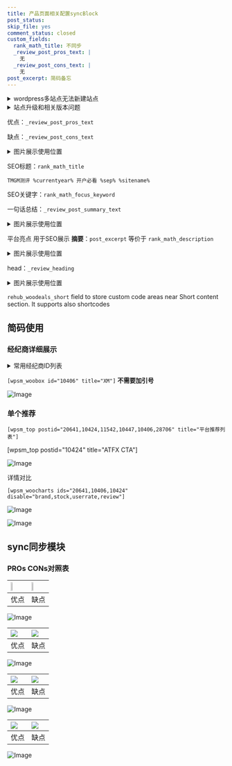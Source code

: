 ```yaml
---
title: 产品页面相关配置syncBlock
post_status: 
skip_file: yes
comment_status: closed
custom_fields:
  rank_math_title: 不同步
  _review_post_pros_text: |
    无
  _review_post_cons_text: |
    无
post_excerpt: 简码备忘
---
```

<details><summary>wordpress多站点无法新建站点</summary>

<li>和报错需要清理cookies一样的原因</li>
<li>wp-config.php里面<code>define( 'SUBDOMAIN_INSTALL', false );//子域名安装</code></li>
<li>新建子站点是用<code>define( 'SUBDOMAIN_INSTALL', true);//子域名安装</code> 完成以后，改成<code>false</code></li>
</details>

<details><summary>站点升级和相关版本问题</summary>

<p>wordpress：5.9.9
woocommerce：7.5.1
出现问题的地方：主题选项里面>><strong>Product layout >>compact style</strong></p>
<p>如何出现没有用过的字段 导致无法保存。先导出配置 然后进行修改，后面再次恢复即可。</p>
<p>出现部分字段无法显示时，需要返回默认布局后，对产品进行保存就好了。</p>
<p></p>
</details>

优点：`_review_post_pros_text`

缺点：`_review_post_cons_text`

<details><summary>图片展示使用位置</summary>

<img src="https://prod-files-secure.s3.us-west-2.amazonaws.com/39ed1227-6d7d-4570-be36-9ccd4a2c4241/f51d3d83-55d4-4bdf-9604-f37ec77ab556/Untitled.png?X-Amz-Algorithm=AWS4-HMAC-SHA256&X-Amz-Content-Sha256=UNSIGNED-PAYLOAD&X-Amz-Credential=ASIAZI2LB466U6P3AFF5%2F20250422%2Fus-west-2%2Fs3%2Faws4_request&X-Amz-Date=20250422T045516Z&X-Amz-Expires=3600&X-Amz-Security-Token=IQoJb3JpZ2luX2VjEEUaCXVzLXdlc3QtMiJGMEQCIGbo6X87om1y35En6%2BAKLnEol1Yq2qww6WQcF6zwLD3aAiA%2FJs6bGdCfJQFN0kM6xBPZm%2FqHcvNyrhPpKCdrQsm%2BPiqIBAjO%2F%2F%2F%2F%2F%2F%2F%2F%2F%2F8BEAAaDDYzNzQyMzE4MzgwNSIMGWbkStFIL77d%2Bur4KtwDJwN8NQ6raGo9xOLeLVyS0MY6SnGwzNvfSrsxQYBXppNjNzZWjbBt88iJzZlH59yWwLUCnD%2FKjrvrWsJQ6wjkQsW6mBuGNZ8PRWvuXyhrNiqgR3bcnPx04rXq4IO5BwLyayKWJtmHAUIaKAuYgbMCWHShmQxg5hfdZRHzTP3KIOuwUSN4Mm8Eb28d6VdGucXeOIMnXtdmcjxufaIMEACXBCi%2FJeG3crESZRrVZjbZj0SzazogN%2FGzCqNr%2FVsDwQwosW5tMmUsT2g%2B%2BjoXWm%2Fe5jBM59AxABB05g0QLRpm5d4ZM%2FM8QedUNxGtTGYM2kjqGu%2BoGXpEhkC53MFlONxnVJJKaMbp%2F7h2n4wAg%2Fk4plI699HQO1wFmvcurh%2Fl5NY9CnhHkAmebjYNWjhf4T3oCMrPmFzJURxjRUwigCaoY8iGmTik7FDPQkYwZBes9HklWGoRN7NwGfVkpDICcFYB9zvC89c8f5cWC2hgnB%2BdLEKXjfZ3NIFDRXNPFhDd%2B6dhNYG54qfHW6tTgypvCh5DdnlYop5%2BVwsy%2BMjRiLj%2BXeG3TF1cw1EF%2BN6ijzRoFcqN7qquq%2Be6UaQx1YdWzcwqj7MKAkWRa3Rx4uPzz%2BVL1W4BcBx5WPwcRjakXSAwjLqcwAY6pgF%2BTL%2F%2FdutJZbke06av0fVo1HoTLfEC8D15G2SMObHJp6sWVzeyCuLC3PfmG%2BOlShgc%2FNf09AZw3ceC1oUnGZCXdrXK3xZmR3Mz%2B1sOUBxO8oJUVSztyg4CarbrpOivdaoqwCw9YPAZsZDlpwIG1hb%2BbteBGhTDi8dOuXCJd4GGgdsZGRxBt42pqz2slyelaBbm6z3MBDDLx7qRexXw%2F1e68jdcU3ZO&X-Amz-Signature=451e4c831f58bb6ecb91a7358b26990b141db0b6e142f219a6e50161ff784bc0&X-Amz-SignedHeaders=host&x-id=GetObject" alt="Image">
</details>

SEO标题：`rank_math_title`

`TMGM测评 %currentyear% 开户必看 %sep% %sitename%`

SEO关键字：`rank_math_focus_keyword`

一句话总结：`_review_post_summary_text`

<details><summary>图片展示使用位置</summary>

<img src="https://prod-files-secure.s3.us-west-2.amazonaws.com/39ed1227-6d7d-4570-be36-9ccd4a2c4241/4b96a922-296c-4f4e-8630-d1c870cbce01/Untitled.png?X-Amz-Algorithm=AWS4-HMAC-SHA256&X-Amz-Content-Sha256=UNSIGNED-PAYLOAD&X-Amz-Credential=ASIAZI2LB4666P7RZUGA%2F20250422%2Fus-west-2%2Fs3%2Faws4_request&X-Amz-Date=20250422T045518Z&X-Amz-Expires=3600&X-Amz-Security-Token=IQoJb3JpZ2luX2VjEEUaCXVzLXdlc3QtMiJHMEUCIQDkPtoBPxWAVzcnEuC7IuShgNuXA7oJsjaPV4f7EFEAxQIgFdlQpbs4PYVjdTGwaT%2F3tXYb%2B38cxrl6vHkjQ4%2BASikqiAQIzv%2F%2F%2F%2F%2F%2F%2F%2F%2F%2FARAAGgw2Mzc0MjMxODM4MDUiDFBQj5O9yqxA5M1NWircA2jyv8ZNiXyFpMbjdcXlZapPhC2zdN0iHJL4m2fCBPG6Ng0bkFtaZiv9J8lS91wMDISjHgCytvZiEJkegzOPJSpuuHrNwgIwFRMnJS2OUds0V3EL2h4GgBNnA%2BtIYI5EZ7QXvEZnZ64Dedyaeth53N9C6ekMnXvnMjiZlj04D5BQiO%2B24t5eJWpUgyuGzlnYkwjiZ3Z%2F1%2BE1Z4Mbvm9BN43hBH3Qjn8%2BfHOJBWT0PGVhto8Zv3hLoRmTx%2BPAEFUPfZQuIMwFPqEwEQx2xTLXiEVthiM5sCDtBF6QmODhvQWom%2BEuJa3wBkQUns3zA%2FZgw%2BUSRn6jlqA7o2kw3sxNQPQRT3XaME%2BrRpgEM%2FC6Q9MjLC0Aq7DchaQktDvwVjJBi0CgI%2Brh0hwzErQPqnILT6zxbCMslZItvtt29TJoYEXquNX0TlTvGFbHLqmqqO3mlbH8Nf18gg7xp7lMgKd9idOyudHzOKEl%2FP2BibozqFQRjyazexz8C6OOtKc1D19dIkJ7eWStF9ez9oyzKJEDq12wrlMFupQXd7A0ZB9KQ9tbaRHhyIWSeUSkrTy5SjLpN%2FHgN7cqSk%2BnSMl8D9jr%2BgsHVLAn9ihenYlgV%2FFWKwklB3r%2BC%2BHY5mJ5IuRjMI27nMAGOqUBuS9uRlGzRsiwSzxwmOzvYmjt15STQuKIIrzlQEDCsAuZfzqMMiEo1ccZrUfpun%2FKCJSAgGvzV0zWFCPlk6VMdbdRkmm30oFTFbvNAqz5%2BrKAXzvEvswWq2Nl8qAqHU5KwqeROsI0J0UZKrit6FWOYlGrQyRa1SSJBvkk4FxEfzQk3EFGBEJzQBsGG0hteqOw2apo8PpoaHqYrudfzoC5rS7MnCAU&X-Amz-Signature=7bc10d9c1b38055918505c66ad290bf9073f402e49e80614111dedf86fe3fe0d&X-Amz-SignedHeaders=host&x-id=GetObject" alt="Image">
</details>

平台亮点 用于SEO展示 **摘要**：`post_excerpt`  等价于 `rank_math_description`

<details><summary>图片展示使用位置</summary>

<img src="https://prod-files-secure.s3.us-west-2.amazonaws.com/39ed1227-6d7d-4570-be36-9ccd4a2c4241/1ee11f63-b60a-4dfe-a7a7-d58ff23b5d88/Untitled.png?X-Amz-Algorithm=AWS4-HMAC-SHA256&X-Amz-Content-Sha256=UNSIGNED-PAYLOAD&X-Amz-Credential=ASIAZI2LB466QJO5J5XJ%2F20250422%2Fus-west-2%2Fs3%2Faws4_request&X-Amz-Date=20250422T045518Z&X-Amz-Expires=3600&X-Amz-Security-Token=IQoJb3JpZ2luX2VjEEUaCXVzLXdlc3QtMiJHMEUCIQC2jzOIMZEmIvkUsoskP9V5MVAPTed5eSfv6LM%2FFzqGbQIgDzQOzQALgex9mRHV%2FRHZYT6ixlnXDD67CIpwtsJhMJcqiAQIzv%2F%2F%2F%2F%2F%2F%2F%2F%2F%2FARAAGgw2Mzc0MjMxODM4MDUiDK2bVLVvei9MUu7khCrcA91rGR57ao82rLwEq9Adek8DMS3rwYf2e8f55%2FM1StmrqZjCyHqfvQu175PJXqeSuamrThn7eyFuiLBCx%2BKAybzUvq8KL6gJWqu3NRnv%2F7s4xENOA%2Fcbh0qWJJDS8XpRa5heyXDfXZLXLIPpYf2N64DoHOyqCtsIMHcSqiMJhduA02TwJ36GHEjTpvsFa0DwxaTZfrPSVZsVowwh7kg88vYBt4lmNoR1BRaJn2WpQu4aypfyzUq1SgykND%2BJ1%2B1sQEjAROqH3nE00cEYb6JohdhZ7jPZ8H6nNMENI4DUAuJgpttueBDe6yHXsmWFrO6lYOXwyU9mx4F2BkTgAhf3iRqrSyEoIUHXXMrCF0InqaXQW1Pq9NBfcOWcXdqMbEZBsXmEKhZnRjhIMYfYOcoUx15Hz96xXOaYNaV9X3O4f8IyPJLqHyqX4Vkyk4k8jjXH5TxOR6E3aGqlAykej2ufMDalukHsKJh4933IHR7aa298jbgYk%2FsWfvbhjehl910i3rOSQqSilM4CSaO3zhuBPO1bQx5gjOmaS5fCYK%2F7%2BUEcOUTkIyMpNG16w7Y5aLiq3ZglMdJUmjCukcINqm7IYB%2BtD5kxtqYlcOu5WYNlsv7sVqTh3CE2zoWdRo1fMKG6nMAGOqUB8146c1pcOm0HQYLZx5tSo4%2Frd8%2BjLB%2FbF%2B%2F3U1VmACeTIV%2F1JWKUUQZPYQPufWDqCeKKMt22x8s%2BCdhf6ZB6hmfLffO8yYcGcHHABDXwLCmYl9KF%2FpJ3MLGA0JqypAS%2BYs9JxH5Vp1cAKIUBPxfF674cd1KDoT6PcC2XnhN1BErLixzPucvjb5jkTcdNA22pq5%2FxXvIhaMJ5YWPwgKC1Q9A7VO4u&X-Amz-Signature=cfc80e83f2658580817f268a9eb9fbc496e2d8c28c8ca2d238d1dfece2c9dedf&X-Amz-SignedHeaders=host&x-id=GetObject" alt="Image">
<img src="https://prod-files-secure.s3.us-west-2.amazonaws.com/39ed1227-6d7d-4570-be36-9ccd4a2c4241/ad4118b5-78d8-4fbe-801e-3b29b5d99c01/Untitled.png?X-Amz-Algorithm=AWS4-HMAC-SHA256&X-Amz-Content-Sha256=UNSIGNED-PAYLOAD&X-Amz-Credential=ASIAZI2LB466QJO5J5XJ%2F20250422%2Fus-west-2%2Fs3%2Faws4_request&X-Amz-Date=20250422T045518Z&X-Amz-Expires=3600&X-Amz-Security-Token=IQoJb3JpZ2luX2VjEEUaCXVzLXdlc3QtMiJHMEUCIQC2jzOIMZEmIvkUsoskP9V5MVAPTed5eSfv6LM%2FFzqGbQIgDzQOzQALgex9mRHV%2FRHZYT6ixlnXDD67CIpwtsJhMJcqiAQIzv%2F%2F%2F%2F%2F%2F%2F%2F%2F%2FARAAGgw2Mzc0MjMxODM4MDUiDK2bVLVvei9MUu7khCrcA91rGR57ao82rLwEq9Adek8DMS3rwYf2e8f55%2FM1StmrqZjCyHqfvQu175PJXqeSuamrThn7eyFuiLBCx%2BKAybzUvq8KL6gJWqu3NRnv%2F7s4xENOA%2Fcbh0qWJJDS8XpRa5heyXDfXZLXLIPpYf2N64DoHOyqCtsIMHcSqiMJhduA02TwJ36GHEjTpvsFa0DwxaTZfrPSVZsVowwh7kg88vYBt4lmNoR1BRaJn2WpQu4aypfyzUq1SgykND%2BJ1%2B1sQEjAROqH3nE00cEYb6JohdhZ7jPZ8H6nNMENI4DUAuJgpttueBDe6yHXsmWFrO6lYOXwyU9mx4F2BkTgAhf3iRqrSyEoIUHXXMrCF0InqaXQW1Pq9NBfcOWcXdqMbEZBsXmEKhZnRjhIMYfYOcoUx15Hz96xXOaYNaV9X3O4f8IyPJLqHyqX4Vkyk4k8jjXH5TxOR6E3aGqlAykej2ufMDalukHsKJh4933IHR7aa298jbgYk%2FsWfvbhjehl910i3rOSQqSilM4CSaO3zhuBPO1bQx5gjOmaS5fCYK%2F7%2BUEcOUTkIyMpNG16w7Y5aLiq3ZglMdJUmjCukcINqm7IYB%2BtD5kxtqYlcOu5WYNlsv7sVqTh3CE2zoWdRo1fMKG6nMAGOqUB8146c1pcOm0HQYLZx5tSo4%2Frd8%2BjLB%2FbF%2B%2F3U1VmACeTIV%2F1JWKUUQZPYQPufWDqCeKKMt22x8s%2BCdhf6ZB6hmfLffO8yYcGcHHABDXwLCmYl9KF%2FpJ3MLGA0JqypAS%2BYs9JxH5Vp1cAKIUBPxfF674cd1KDoT6PcC2XnhN1BErLixzPucvjb5jkTcdNA22pq5%2FxXvIhaMJ5YWPwgKC1Q9A7VO4u&X-Amz-Signature=2aacc28fd1804ed3143a08a3e9d6ab4db6082af5f14e9b2d5e313e51f07922f5&X-Amz-SignedHeaders=host&x-id=GetObject" alt="Image">
<img src="https://prod-files-secure.s3.us-west-2.amazonaws.com/39ed1227-6d7d-4570-be36-9ccd4a2c4241/a38cf7c9-a79c-4b64-9e94-13589fe0758b/Untitled.png?X-Amz-Algorithm=AWS4-HMAC-SHA256&X-Amz-Content-Sha256=UNSIGNED-PAYLOAD&X-Amz-Credential=ASIAZI2LB466QJO5J5XJ%2F20250422%2Fus-west-2%2Fs3%2Faws4_request&X-Amz-Date=20250422T045518Z&X-Amz-Expires=3600&X-Amz-Security-Token=IQoJb3JpZ2luX2VjEEUaCXVzLXdlc3QtMiJHMEUCIQC2jzOIMZEmIvkUsoskP9V5MVAPTed5eSfv6LM%2FFzqGbQIgDzQOzQALgex9mRHV%2FRHZYT6ixlnXDD67CIpwtsJhMJcqiAQIzv%2F%2F%2F%2F%2F%2F%2F%2F%2F%2FARAAGgw2Mzc0MjMxODM4MDUiDK2bVLVvei9MUu7khCrcA91rGR57ao82rLwEq9Adek8DMS3rwYf2e8f55%2FM1StmrqZjCyHqfvQu175PJXqeSuamrThn7eyFuiLBCx%2BKAybzUvq8KL6gJWqu3NRnv%2F7s4xENOA%2Fcbh0qWJJDS8XpRa5heyXDfXZLXLIPpYf2N64DoHOyqCtsIMHcSqiMJhduA02TwJ36GHEjTpvsFa0DwxaTZfrPSVZsVowwh7kg88vYBt4lmNoR1BRaJn2WpQu4aypfyzUq1SgykND%2BJ1%2B1sQEjAROqH3nE00cEYb6JohdhZ7jPZ8H6nNMENI4DUAuJgpttueBDe6yHXsmWFrO6lYOXwyU9mx4F2BkTgAhf3iRqrSyEoIUHXXMrCF0InqaXQW1Pq9NBfcOWcXdqMbEZBsXmEKhZnRjhIMYfYOcoUx15Hz96xXOaYNaV9X3O4f8IyPJLqHyqX4Vkyk4k8jjXH5TxOR6E3aGqlAykej2ufMDalukHsKJh4933IHR7aa298jbgYk%2FsWfvbhjehl910i3rOSQqSilM4CSaO3zhuBPO1bQx5gjOmaS5fCYK%2F7%2BUEcOUTkIyMpNG16w7Y5aLiq3ZglMdJUmjCukcINqm7IYB%2BtD5kxtqYlcOu5WYNlsv7sVqTh3CE2zoWdRo1fMKG6nMAGOqUB8146c1pcOm0HQYLZx5tSo4%2Frd8%2BjLB%2FbF%2B%2F3U1VmACeTIV%2F1JWKUUQZPYQPufWDqCeKKMt22x8s%2BCdhf6ZB6hmfLffO8yYcGcHHABDXwLCmYl9KF%2FpJ3MLGA0JqypAS%2BYs9JxH5Vp1cAKIUBPxfF674cd1KDoT6PcC2XnhN1BErLixzPucvjb5jkTcdNA22pq5%2FxXvIhaMJ5YWPwgKC1Q9A7VO4u&X-Amz-Signature=8c6b43cb6ff1542769ff3ac4f1db3dfe54243f532d5a72fb87a099eab56280e4&X-Amz-SignedHeaders=host&x-id=GetObject" alt="Image">
<img src="https://prod-files-secure.s3.us-west-2.amazonaws.com/39ed1227-6d7d-4570-be36-9ccd4a2c4241/7da6fc1e-d2ac-42ae-8c75-cb5749aa18f6/Untitled.png?X-Amz-Algorithm=AWS4-HMAC-SHA256&X-Amz-Content-Sha256=UNSIGNED-PAYLOAD&X-Amz-Credential=ASIAZI2LB466QJO5J5XJ%2F20250422%2Fus-west-2%2Fs3%2Faws4_request&X-Amz-Date=20250422T045518Z&X-Amz-Expires=3600&X-Amz-Security-Token=IQoJb3JpZ2luX2VjEEUaCXVzLXdlc3QtMiJHMEUCIQC2jzOIMZEmIvkUsoskP9V5MVAPTed5eSfv6LM%2FFzqGbQIgDzQOzQALgex9mRHV%2FRHZYT6ixlnXDD67CIpwtsJhMJcqiAQIzv%2F%2F%2F%2F%2F%2F%2F%2F%2F%2FARAAGgw2Mzc0MjMxODM4MDUiDK2bVLVvei9MUu7khCrcA91rGR57ao82rLwEq9Adek8DMS3rwYf2e8f55%2FM1StmrqZjCyHqfvQu175PJXqeSuamrThn7eyFuiLBCx%2BKAybzUvq8KL6gJWqu3NRnv%2F7s4xENOA%2Fcbh0qWJJDS8XpRa5heyXDfXZLXLIPpYf2N64DoHOyqCtsIMHcSqiMJhduA02TwJ36GHEjTpvsFa0DwxaTZfrPSVZsVowwh7kg88vYBt4lmNoR1BRaJn2WpQu4aypfyzUq1SgykND%2BJ1%2B1sQEjAROqH3nE00cEYb6JohdhZ7jPZ8H6nNMENI4DUAuJgpttueBDe6yHXsmWFrO6lYOXwyU9mx4F2BkTgAhf3iRqrSyEoIUHXXMrCF0InqaXQW1Pq9NBfcOWcXdqMbEZBsXmEKhZnRjhIMYfYOcoUx15Hz96xXOaYNaV9X3O4f8IyPJLqHyqX4Vkyk4k8jjXH5TxOR6E3aGqlAykej2ufMDalukHsKJh4933IHR7aa298jbgYk%2FsWfvbhjehl910i3rOSQqSilM4CSaO3zhuBPO1bQx5gjOmaS5fCYK%2F7%2BUEcOUTkIyMpNG16w7Y5aLiq3ZglMdJUmjCukcINqm7IYB%2BtD5kxtqYlcOu5WYNlsv7sVqTh3CE2zoWdRo1fMKG6nMAGOqUB8146c1pcOm0HQYLZx5tSo4%2Frd8%2BjLB%2FbF%2B%2F3U1VmACeTIV%2F1JWKUUQZPYQPufWDqCeKKMt22x8s%2BCdhf6ZB6hmfLffO8yYcGcHHABDXwLCmYl9KF%2FpJ3MLGA0JqypAS%2BYs9JxH5Vp1cAKIUBPxfF674cd1KDoT6PcC2XnhN1BErLixzPucvjb5jkTcdNA22pq5%2FxXvIhaMJ5YWPwgKC1Q9A7VO4u&X-Amz-Signature=365ad69c15025bba53ab5abaff1d9fa01f387171f9ade1d9ddfdf005f84a7b81&X-Amz-SignedHeaders=host&x-id=GetObject" alt="Image">
<img src="https://prod-files-secure.s3.us-west-2.amazonaws.com/39ed1227-6d7d-4570-be36-9ccd4a2c4241/7e97f40a-eaee-47f5-b2f9-475f96808fa7/Untitled.png?X-Amz-Algorithm=AWS4-HMAC-SHA256&X-Amz-Content-Sha256=UNSIGNED-PAYLOAD&X-Amz-Credential=ASIAZI2LB466QJO5J5XJ%2F20250422%2Fus-west-2%2Fs3%2Faws4_request&X-Amz-Date=20250422T045518Z&X-Amz-Expires=3600&X-Amz-Security-Token=IQoJb3JpZ2luX2VjEEUaCXVzLXdlc3QtMiJHMEUCIQC2jzOIMZEmIvkUsoskP9V5MVAPTed5eSfv6LM%2FFzqGbQIgDzQOzQALgex9mRHV%2FRHZYT6ixlnXDD67CIpwtsJhMJcqiAQIzv%2F%2F%2F%2F%2F%2F%2F%2F%2F%2FARAAGgw2Mzc0MjMxODM4MDUiDK2bVLVvei9MUu7khCrcA91rGR57ao82rLwEq9Adek8DMS3rwYf2e8f55%2FM1StmrqZjCyHqfvQu175PJXqeSuamrThn7eyFuiLBCx%2BKAybzUvq8KL6gJWqu3NRnv%2F7s4xENOA%2Fcbh0qWJJDS8XpRa5heyXDfXZLXLIPpYf2N64DoHOyqCtsIMHcSqiMJhduA02TwJ36GHEjTpvsFa0DwxaTZfrPSVZsVowwh7kg88vYBt4lmNoR1BRaJn2WpQu4aypfyzUq1SgykND%2BJ1%2B1sQEjAROqH3nE00cEYb6JohdhZ7jPZ8H6nNMENI4DUAuJgpttueBDe6yHXsmWFrO6lYOXwyU9mx4F2BkTgAhf3iRqrSyEoIUHXXMrCF0InqaXQW1Pq9NBfcOWcXdqMbEZBsXmEKhZnRjhIMYfYOcoUx15Hz96xXOaYNaV9X3O4f8IyPJLqHyqX4Vkyk4k8jjXH5TxOR6E3aGqlAykej2ufMDalukHsKJh4933IHR7aa298jbgYk%2FsWfvbhjehl910i3rOSQqSilM4CSaO3zhuBPO1bQx5gjOmaS5fCYK%2F7%2BUEcOUTkIyMpNG16w7Y5aLiq3ZglMdJUmjCukcINqm7IYB%2BtD5kxtqYlcOu5WYNlsv7sVqTh3CE2zoWdRo1fMKG6nMAGOqUB8146c1pcOm0HQYLZx5tSo4%2Frd8%2BjLB%2FbF%2B%2F3U1VmACeTIV%2F1JWKUUQZPYQPufWDqCeKKMt22x8s%2BCdhf6ZB6hmfLffO8yYcGcHHABDXwLCmYl9KF%2FpJ3MLGA0JqypAS%2BYs9JxH5Vp1cAKIUBPxfF674cd1KDoT6PcC2XnhN1BErLixzPucvjb5jkTcdNA22pq5%2FxXvIhaMJ5YWPwgKC1Q9A7VO4u&X-Amz-Signature=aaf75a82dacd0b494ea3bf27b103a791ae596d88da1c790996587bf36d9a75aa&X-Amz-SignedHeaders=host&x-id=GetObject" alt="Image">
</details>

head：`_review_heading`

<details><summary>图片展示使用位置</summary>

<img src="https://prod-files-secure.s3.us-west-2.amazonaws.com/39ed1227-6d7d-4570-be36-9ccd4a2c4241/3a4650ad-9887-415c-889a-edd51fa54f27/Untitled.png?X-Amz-Algorithm=AWS4-HMAC-SHA256&X-Amz-Content-Sha256=UNSIGNED-PAYLOAD&X-Amz-Credential=ASIAZI2LB466SVOYXYWM%2F20250422%2Fus-west-2%2Fs3%2Faws4_request&X-Amz-Date=20250422T045519Z&X-Amz-Expires=3600&X-Amz-Security-Token=IQoJb3JpZ2luX2VjEEUaCXVzLXdlc3QtMiJGMEQCIAZGWxnisCfS%2Bts8uk8lW7B0KCENqmR0F0QF2pADol%2FoAiBCXa7dY87uUigv30HFR3wNbO9HYm9GugXRdRhlnJeruyqIBAjO%2F%2F%2F%2F%2F%2F%2F%2F%2F%2F8BEAAaDDYzNzQyMzE4MzgwNSIMawx8PNoQmpd7SwrOKtwDVXUxjkWBVpTTLXgeUjiWS4DdXyEG58sCipyzW%2FMbBv64m17Wn3v5HNHCdFFIo8wpX4DS2S11UoK7qrgaJ2vrPhivkVais%2BFa6pdNMOlyQGU1AcFs%2FjFbbVelD9MqY71qhB5v0qx7wEkITCQKT5Abqrmsm39upuc4g%2B9y9TUDZKDuZcunthxpNCp3mjCwQmPrS7E0bmWZAMvZd5bwsdoX87uPZe1Qa0WPGWbP%2B8zmn8XUr3%2FHCO9PY1sdn6qg9DDhANMw4vybC0DXwUvm7duu2EEEF7fZY0iNj2BUTJaavIY28Jc6xaytsnq3GA323ejY6CW5tUiT0mNd9sGLd92X0NSgscrgGSVN8M0PeIcpSG2unsFo%2BKZzRDggS%2BbyHwVJFjfy7Uhxu6ckNSF2RQdc4sF%2FagjauMGmiViZpkbCKlJfgzLlQcDHw5JHUKdz4sLHlQpwDAfrKw8O6%2F32s8hLoaQoiAKmX5N0KhfIrxZqo2Ye1KsA3%2B5qVUJNAD8R%2FdqQshZdgpj9jk8Kf0ue9dnBrj5GO9bIF9Ilqc%2FvV2w3HZJoz0niS0OKYiYpUKuuZafGdehmBh4VilCO5Mi8I5OGqdhpctPDd%2B%2FMDadVlOP7P5YbkVolhEK0Hie0MjEw97mcwAY6pgGJbXowOzqHsClUMtxwIAbmYgpChvAAsduz%2FrZkT0maQ23gnc1Asebt3DecpZoLsl0hdeAGFw%2BJwK7AwfDWTiIQRGvfRiiB0%2B9XLbHJQTLIgpBvxwrClda1QxMM9mpfXhfdH54I%2B2%2BmAN9b%2F83Ac%2BaOaMHzhN8dDWutr1XkOThlMxQSPJ9E5MXS9KqEZiZJQrdF8UQNbAvZshKPWbS30uMezvF2QY3n&X-Amz-Signature=85c297fa889800d2d54d34e0cc91b51702dcbeb7b4a9eb5bae30ca8293043ef0&X-Amz-SignedHeaders=host&x-id=GetObject" alt="Image">
</details>

`rehub_woodeals_short`	field to store custom code areas near Short content section. It supports also shortcodes



## 简码使用

### 经纪商详细展示

<details><summary>常用经纪商ID列表</summary>

<pre><code class="php">嘉盛 ===> 20641  [wpsm_woobox id="20641" title="嘉盛"]
易信easymarkets ===> 11542  [wpsm_woobox id="11542" title="易信easymarkets"]
ATFX外汇 ===> 10424  [wpsm_woobox id="10424" title="ATFX"]
XM ===> 10406  [wpsm_woobox id="10406" title="XM"]
TMGM ===> 29622  [wpsm_woobox id="29622" title="TMGM"]
HYCM ===> 10447  [wpsm_woobox id="10447" title="HYCM"]
fpmarkets澳福外汇 ===> 20639  [wpsm_woobox id="20639" title="fpmarkets澳福外汇"]</code></pre>
</details>

`[wpsm_woobox id="10406" title="XM"]` **不需要加引号**

![Image](https://prod-files-secure.s3.us-west-2.amazonaws.com/39ed1227-6d7d-4570-be36-9ccd4a2c4241/4f898f9d-0fa7-4e43-acd3-ac6bc7be575a/Untitled.png?X-Amz-Algorithm=AWS4-HMAC-SHA256&X-Amz-Content-Sha256=UNSIGNED-PAYLOAD&X-Amz-Credential=ASIAZI2LB4664JIGPQSH%2F20250422%2Fus-west-2%2Fs3%2Faws4_request&X-Amz-Date=20250422T045515Z&X-Amz-Expires=3600&X-Amz-Security-Token=IQoJb3JpZ2luX2VjEEUaCXVzLXdlc3QtMiJGMEQCIFCv1jH7Jo4agQPOBdcs6BTVa8PdlKFTfhF2nVJaicCRAiAnOFwmeBDRAQTypq8WTDqZ%2BGIM4Y6YdEX8yC%2Bz5BhRGSqIBAjO%2F%2F%2F%2F%2F%2F%2F%2F%2F%2F8BEAAaDDYzNzQyMzE4MzgwNSIM75Rwn%2FnAhRAM42VqKtwD0MXXFZaUbBBdfZ4l%2Fr1EEdPRohsz%2FGGm0icedQC0ezV4%2FXinu7YARgAeZHBlNTUOpPANElcAAdUZiIqYQ5joEt87Ej29HBh6FYYwu72ab5UrKXOoxEShMgXvh7M6J6zbIIMqWms3ddny4ym%2Bf0tZqRH5N%2Fjv4m0W8LZZufwi04i59gM3fWG5TXTehU6Ix9QplWMKerW2y9F9j3WFmobdFpr%2B85eQHeLfz91r5I7fMXSgBcliRlE19sK%2FL56XuQZdUkAMpA33JbEglm4CzIlXbALh%2BntEpnxMZeIUQ7u0N%2FtLSKs8HEE1o1OeIw7Aau7F5ja3Ovy2OnLlMhYwDL0yoKYB5cOk5oPe6JCwyslkiw%2FPH%2BGFgxQv7p3kvVFPcVHR1re4MkjxAT5w9bQ5750pDoCgjcBmAtpc0GX%2FXLPq97Zg%2FI3cbAebCP61zunGHA629cTjoLEjJO9zqnQohyUh3N%2B5xidwsFH6dGVbeQIG14q9pi55EMC3%2Fzcc44uAw8Tmu0fyT6Z5jFvegXxwBhbqDp9oPqR2v0tO42W%2BYYI%2BtjwIpEN8Rt%2F9dNTd8Uqc%2B4hpjdC%2FkI7z%2BNncE816zcIAayEeA20ESKuVJ7wEqQ8d7tRJOroh4jn%2FHbLLtuIwjLqcwAY6pgHGm33ecLOxs%2Bf2fwT518GssJDmJSU8De5zII7aEHVm2NaM8UKMEOWh9XgpvA9dIBouiJq6Sta6FRCh%2BwvdkNAReh4p6J7AqQygll30mSrFnC5wYF7zNBDHWbUcWTMpU%2Bs1kCQO7LMbErJXMSRzYDZadW6XcD5J1IJz%2FcqH7WWnR35EgG%2BrwHm62b92SljrY1yQj1uYvZ%2BXcdOTJW7DNmh8jLlzgHkQ&X-Amz-Signature=3fe4697039a62b2510d134c6090a77eb0a784a86740fec93f924768d9502b40a&X-Amz-SignedHeaders=host&x-id=GetObject)

### 单个推荐
`[wpsm_top postid="20641,10424,11542,10447,10406,28706" title="平台推荐列表"]`

[wpsm_top postid="10424" title="ATFX CTA"]

![Image](https://prod-files-secure.s3.us-west-2.amazonaws.com/39ed1227-6d7d-4570-be36-9ccd4a2c4241/5ac620dc-51a8-48b6-b55d-91f47299193c/Untitled.png?X-Amz-Algorithm=AWS4-HMAC-SHA256&X-Amz-Content-Sha256=UNSIGNED-PAYLOAD&X-Amz-Credential=ASIAZI2LB4664JIGPQSH%2F20250422%2Fus-west-2%2Fs3%2Faws4_request&X-Amz-Date=20250422T045515Z&X-Amz-Expires=3600&X-Amz-Security-Token=IQoJb3JpZ2luX2VjEEUaCXVzLXdlc3QtMiJGMEQCIFCv1jH7Jo4agQPOBdcs6BTVa8PdlKFTfhF2nVJaicCRAiAnOFwmeBDRAQTypq8WTDqZ%2BGIM4Y6YdEX8yC%2Bz5BhRGSqIBAjO%2F%2F%2F%2F%2F%2F%2F%2F%2F%2F8BEAAaDDYzNzQyMzE4MzgwNSIM75Rwn%2FnAhRAM42VqKtwD0MXXFZaUbBBdfZ4l%2Fr1EEdPRohsz%2FGGm0icedQC0ezV4%2FXinu7YARgAeZHBlNTUOpPANElcAAdUZiIqYQ5joEt87Ej29HBh6FYYwu72ab5UrKXOoxEShMgXvh7M6J6zbIIMqWms3ddny4ym%2Bf0tZqRH5N%2Fjv4m0W8LZZufwi04i59gM3fWG5TXTehU6Ix9QplWMKerW2y9F9j3WFmobdFpr%2B85eQHeLfz91r5I7fMXSgBcliRlE19sK%2FL56XuQZdUkAMpA33JbEglm4CzIlXbALh%2BntEpnxMZeIUQ7u0N%2FtLSKs8HEE1o1OeIw7Aau7F5ja3Ovy2OnLlMhYwDL0yoKYB5cOk5oPe6JCwyslkiw%2FPH%2BGFgxQv7p3kvVFPcVHR1re4MkjxAT5w9bQ5750pDoCgjcBmAtpc0GX%2FXLPq97Zg%2FI3cbAebCP61zunGHA629cTjoLEjJO9zqnQohyUh3N%2B5xidwsFH6dGVbeQIG14q9pi55EMC3%2Fzcc44uAw8Tmu0fyT6Z5jFvegXxwBhbqDp9oPqR2v0tO42W%2BYYI%2BtjwIpEN8Rt%2F9dNTd8Uqc%2B4hpjdC%2FkI7z%2BNncE816zcIAayEeA20ESKuVJ7wEqQ8d7tRJOroh4jn%2FHbLLtuIwjLqcwAY6pgHGm33ecLOxs%2Bf2fwT518GssJDmJSU8De5zII7aEHVm2NaM8UKMEOWh9XgpvA9dIBouiJq6Sta6FRCh%2BwvdkNAReh4p6J7AqQygll30mSrFnC5wYF7zNBDHWbUcWTMpU%2Bs1kCQO7LMbErJXMSRzYDZadW6XcD5J1IJz%2FcqH7WWnR35EgG%2BrwHm62b92SljrY1yQj1uYvZ%2BXcdOTJW7DNmh8jLlzgHkQ&X-Amz-Signature=41f31201b4338f480b90bfe8a39e8510b347c6f8491113bbb8243bf34649e022&X-Amz-SignedHeaders=host&x-id=GetObject)

详情对比

`[wpsm_woocharts ids="20641,10406,10424" disable="brand,stock,userrate,review"]`

![Image](https://prod-files-secure.s3.us-west-2.amazonaws.com/39ed1227-6d7d-4570-be36-9ccd4a2c4241/bf3ba45f-b9f3-4295-8aef-b4a495fd25f4/Untitled.png?X-Amz-Algorithm=AWS4-HMAC-SHA256&X-Amz-Content-Sha256=UNSIGNED-PAYLOAD&X-Amz-Credential=ASIAZI2LB4664JIGPQSH%2F20250422%2Fus-west-2%2Fs3%2Faws4_request&X-Amz-Date=20250422T045515Z&X-Amz-Expires=3600&X-Amz-Security-Token=IQoJb3JpZ2luX2VjEEUaCXVzLXdlc3QtMiJGMEQCIFCv1jH7Jo4agQPOBdcs6BTVa8PdlKFTfhF2nVJaicCRAiAnOFwmeBDRAQTypq8WTDqZ%2BGIM4Y6YdEX8yC%2Bz5BhRGSqIBAjO%2F%2F%2F%2F%2F%2F%2F%2F%2F%2F8BEAAaDDYzNzQyMzE4MzgwNSIM75Rwn%2FnAhRAM42VqKtwD0MXXFZaUbBBdfZ4l%2Fr1EEdPRohsz%2FGGm0icedQC0ezV4%2FXinu7YARgAeZHBlNTUOpPANElcAAdUZiIqYQ5joEt87Ej29HBh6FYYwu72ab5UrKXOoxEShMgXvh7M6J6zbIIMqWms3ddny4ym%2Bf0tZqRH5N%2Fjv4m0W8LZZufwi04i59gM3fWG5TXTehU6Ix9QplWMKerW2y9F9j3WFmobdFpr%2B85eQHeLfz91r5I7fMXSgBcliRlE19sK%2FL56XuQZdUkAMpA33JbEglm4CzIlXbALh%2BntEpnxMZeIUQ7u0N%2FtLSKs8HEE1o1OeIw7Aau7F5ja3Ovy2OnLlMhYwDL0yoKYB5cOk5oPe6JCwyslkiw%2FPH%2BGFgxQv7p3kvVFPcVHR1re4MkjxAT5w9bQ5750pDoCgjcBmAtpc0GX%2FXLPq97Zg%2FI3cbAebCP61zunGHA629cTjoLEjJO9zqnQohyUh3N%2B5xidwsFH6dGVbeQIG14q9pi55EMC3%2Fzcc44uAw8Tmu0fyT6Z5jFvegXxwBhbqDp9oPqR2v0tO42W%2BYYI%2BtjwIpEN8Rt%2F9dNTd8Uqc%2B4hpjdC%2FkI7z%2BNncE816zcIAayEeA20ESKuVJ7wEqQ8d7tRJOroh4jn%2FHbLLtuIwjLqcwAY6pgHGm33ecLOxs%2Bf2fwT518GssJDmJSU8De5zII7aEHVm2NaM8UKMEOWh9XgpvA9dIBouiJq6Sta6FRCh%2BwvdkNAReh4p6J7AqQygll30mSrFnC5wYF7zNBDHWbUcWTMpU%2Bs1kCQO7LMbErJXMSRzYDZadW6XcD5J1IJz%2FcqH7WWnR35EgG%2BrwHm62b92SljrY1yQj1uYvZ%2BXcdOTJW7DNmh8jLlzgHkQ&X-Amz-Signature=6ba1d32858b5e80ee7fe6618b4a02ef25293353770c43ef52372a194d57778f5&X-Amz-SignedHeaders=host&x-id=GetObject)

![Image](https://prod-files-secure.s3.us-west-2.amazonaws.com/39ed1227-6d7d-4570-be36-9ccd4a2c4241/30bc56ef-f383-4b48-9768-2ebc9e436ec0/Untitled.png?X-Amz-Algorithm=AWS4-HMAC-SHA256&X-Amz-Content-Sha256=UNSIGNED-PAYLOAD&X-Amz-Credential=ASIAZI2LB4664JIGPQSH%2F20250422%2Fus-west-2%2Fs3%2Faws4_request&X-Amz-Date=20250422T045515Z&X-Amz-Expires=3600&X-Amz-Security-Token=IQoJb3JpZ2luX2VjEEUaCXVzLXdlc3QtMiJGMEQCIFCv1jH7Jo4agQPOBdcs6BTVa8PdlKFTfhF2nVJaicCRAiAnOFwmeBDRAQTypq8WTDqZ%2BGIM4Y6YdEX8yC%2Bz5BhRGSqIBAjO%2F%2F%2F%2F%2F%2F%2F%2F%2F%2F8BEAAaDDYzNzQyMzE4MzgwNSIM75Rwn%2FnAhRAM42VqKtwD0MXXFZaUbBBdfZ4l%2Fr1EEdPRohsz%2FGGm0icedQC0ezV4%2FXinu7YARgAeZHBlNTUOpPANElcAAdUZiIqYQ5joEt87Ej29HBh6FYYwu72ab5UrKXOoxEShMgXvh7M6J6zbIIMqWms3ddny4ym%2Bf0tZqRH5N%2Fjv4m0W8LZZufwi04i59gM3fWG5TXTehU6Ix9QplWMKerW2y9F9j3WFmobdFpr%2B85eQHeLfz91r5I7fMXSgBcliRlE19sK%2FL56XuQZdUkAMpA33JbEglm4CzIlXbALh%2BntEpnxMZeIUQ7u0N%2FtLSKs8HEE1o1OeIw7Aau7F5ja3Ovy2OnLlMhYwDL0yoKYB5cOk5oPe6JCwyslkiw%2FPH%2BGFgxQv7p3kvVFPcVHR1re4MkjxAT5w9bQ5750pDoCgjcBmAtpc0GX%2FXLPq97Zg%2FI3cbAebCP61zunGHA629cTjoLEjJO9zqnQohyUh3N%2B5xidwsFH6dGVbeQIG14q9pi55EMC3%2Fzcc44uAw8Tmu0fyT6Z5jFvegXxwBhbqDp9oPqR2v0tO42W%2BYYI%2BtjwIpEN8Rt%2F9dNTd8Uqc%2B4hpjdC%2FkI7z%2BNncE816zcIAayEeA20ESKuVJ7wEqQ8d7tRJOroh4jn%2FHbLLtuIwjLqcwAY6pgHGm33ecLOxs%2Bf2fwT518GssJDmJSU8De5zII7aEHVm2NaM8UKMEOWh9XgpvA9dIBouiJq6Sta6FRCh%2BwvdkNAReh4p6J7AqQygll30mSrFnC5wYF7zNBDHWbUcWTMpU%2Bs1kCQO7LMbErJXMSRzYDZadW6XcD5J1IJz%2FcqH7WWnR35EgG%2BrwHm62b92SljrY1yQj1uYvZ%2BXcdOTJW7DNmh8jLlzgHkQ&X-Amz-Signature=6833c6d341c97ba27c195580fc26b927dc6e0fc885d2d43993d2e8a628684133&X-Amz-SignedHeaders=host&x-id=GetObject)

## sync同步模块

### PROs CONs对照表

| <img src="https://cdn.ifttt.fun/gh/jarlin8/OSS@main/icons/customize/pros.svg" height="auto" width="37.3%"> | <img src="https://cdn.ifttt.fun/gh/jarlin8/OSS@main/icons/customize/cons.svg" height="auto" width="28.8%"> |
| :--- | :--- |
| 优点 | 缺点 |

![Image](https://prod-files-secure.s3.us-west-2.amazonaws.com/39ed1227-6d7d-4570-be36-9ccd4a2c4241/8742b755-dfb5-4004-9a5f-d6e561664bd8/Untitled.png?X-Amz-Algorithm=AWS4-HMAC-SHA256&X-Amz-Content-Sha256=UNSIGNED-PAYLOAD&X-Amz-Credential=ASIAZI2LB4664JIGPQSH%2F20250422%2Fus-west-2%2Fs3%2Faws4_request&X-Amz-Date=20250422T045515Z&X-Amz-Expires=3600&X-Amz-Security-Token=IQoJb3JpZ2luX2VjEEUaCXVzLXdlc3QtMiJGMEQCIFCv1jH7Jo4agQPOBdcs6BTVa8PdlKFTfhF2nVJaicCRAiAnOFwmeBDRAQTypq8WTDqZ%2BGIM4Y6YdEX8yC%2Bz5BhRGSqIBAjO%2F%2F%2F%2F%2F%2F%2F%2F%2F%2F8BEAAaDDYzNzQyMzE4MzgwNSIM75Rwn%2FnAhRAM42VqKtwD0MXXFZaUbBBdfZ4l%2Fr1EEdPRohsz%2FGGm0icedQC0ezV4%2FXinu7YARgAeZHBlNTUOpPANElcAAdUZiIqYQ5joEt87Ej29HBh6FYYwu72ab5UrKXOoxEShMgXvh7M6J6zbIIMqWms3ddny4ym%2Bf0tZqRH5N%2Fjv4m0W8LZZufwi04i59gM3fWG5TXTehU6Ix9QplWMKerW2y9F9j3WFmobdFpr%2B85eQHeLfz91r5I7fMXSgBcliRlE19sK%2FL56XuQZdUkAMpA33JbEglm4CzIlXbALh%2BntEpnxMZeIUQ7u0N%2FtLSKs8HEE1o1OeIw7Aau7F5ja3Ovy2OnLlMhYwDL0yoKYB5cOk5oPe6JCwyslkiw%2FPH%2BGFgxQv7p3kvVFPcVHR1re4MkjxAT5w9bQ5750pDoCgjcBmAtpc0GX%2FXLPq97Zg%2FI3cbAebCP61zunGHA629cTjoLEjJO9zqnQohyUh3N%2B5xidwsFH6dGVbeQIG14q9pi55EMC3%2Fzcc44uAw8Tmu0fyT6Z5jFvegXxwBhbqDp9oPqR2v0tO42W%2BYYI%2BtjwIpEN8Rt%2F9dNTd8Uqc%2B4hpjdC%2FkI7z%2BNncE816zcIAayEeA20ESKuVJ7wEqQ8d7tRJOroh4jn%2FHbLLtuIwjLqcwAY6pgHGm33ecLOxs%2Bf2fwT518GssJDmJSU8De5zII7aEHVm2NaM8UKMEOWh9XgpvA9dIBouiJq6Sta6FRCh%2BwvdkNAReh4p6J7AqQygll30mSrFnC5wYF7zNBDHWbUcWTMpU%2Bs1kCQO7LMbErJXMSRzYDZadW6XcD5J1IJz%2FcqH7WWnR35EgG%2BrwHm62b92SljrY1yQj1uYvZ%2BXcdOTJW7DNmh8jLlzgHkQ&X-Amz-Signature=ccfbea10bdcf8d30d5daa25663d9b7c863684db7ac552c0df8dd14b99236b8d7&X-Amz-SignedHeaders=host&x-id=GetObject)

| <img src="https://cdn.ifttt.fun/gh/jarlin8/OSS@main/icons/customize/pros1.svg" height="auto"> | <img src="https://cdn.ifttt.fun/gh/jarlin8/OSS@main/icons/customize/cons1.svg" height="auto"> |
| :--- | :--- |
| 优点 | 缺点 |

![Image](https://prod-files-secure.s3.us-west-2.amazonaws.com/39ed1227-6d7d-4570-be36-9ccd4a2c4241/806358f8-c9c4-4e17-bb35-c6c76a5397a5/Untitled.png?X-Amz-Algorithm=AWS4-HMAC-SHA256&X-Amz-Content-Sha256=UNSIGNED-PAYLOAD&X-Amz-Credential=ASIAZI2LB4664JIGPQSH%2F20250422%2Fus-west-2%2Fs3%2Faws4_request&X-Amz-Date=20250422T045515Z&X-Amz-Expires=3600&X-Amz-Security-Token=IQoJb3JpZ2luX2VjEEUaCXVzLXdlc3QtMiJGMEQCIFCv1jH7Jo4agQPOBdcs6BTVa8PdlKFTfhF2nVJaicCRAiAnOFwmeBDRAQTypq8WTDqZ%2BGIM4Y6YdEX8yC%2Bz5BhRGSqIBAjO%2F%2F%2F%2F%2F%2F%2F%2F%2F%2F8BEAAaDDYzNzQyMzE4MzgwNSIM75Rwn%2FnAhRAM42VqKtwD0MXXFZaUbBBdfZ4l%2Fr1EEdPRohsz%2FGGm0icedQC0ezV4%2FXinu7YARgAeZHBlNTUOpPANElcAAdUZiIqYQ5joEt87Ej29HBh6FYYwu72ab5UrKXOoxEShMgXvh7M6J6zbIIMqWms3ddny4ym%2Bf0tZqRH5N%2Fjv4m0W8LZZufwi04i59gM3fWG5TXTehU6Ix9QplWMKerW2y9F9j3WFmobdFpr%2B85eQHeLfz91r5I7fMXSgBcliRlE19sK%2FL56XuQZdUkAMpA33JbEglm4CzIlXbALh%2BntEpnxMZeIUQ7u0N%2FtLSKs8HEE1o1OeIw7Aau7F5ja3Ovy2OnLlMhYwDL0yoKYB5cOk5oPe6JCwyslkiw%2FPH%2BGFgxQv7p3kvVFPcVHR1re4MkjxAT5w9bQ5750pDoCgjcBmAtpc0GX%2FXLPq97Zg%2FI3cbAebCP61zunGHA629cTjoLEjJO9zqnQohyUh3N%2B5xidwsFH6dGVbeQIG14q9pi55EMC3%2Fzcc44uAw8Tmu0fyT6Z5jFvegXxwBhbqDp9oPqR2v0tO42W%2BYYI%2BtjwIpEN8Rt%2F9dNTd8Uqc%2B4hpjdC%2FkI7z%2BNncE816zcIAayEeA20ESKuVJ7wEqQ8d7tRJOroh4jn%2FHbLLtuIwjLqcwAY6pgHGm33ecLOxs%2Bf2fwT518GssJDmJSU8De5zII7aEHVm2NaM8UKMEOWh9XgpvA9dIBouiJq6Sta6FRCh%2BwvdkNAReh4p6J7AqQygll30mSrFnC5wYF7zNBDHWbUcWTMpU%2Bs1kCQO7LMbErJXMSRzYDZadW6XcD5J1IJz%2FcqH7WWnR35EgG%2BrwHm62b92SljrY1yQj1uYvZ%2BXcdOTJW7DNmh8jLlzgHkQ&X-Amz-Signature=0c4ec2d16558884722f59e8d607e73b12f37218de90460d2ccd952952c0cdf30&X-Amz-SignedHeaders=host&x-id=GetObject)

| <img src="https://cdn.ifttt.fun/gh/jarlin8/OSS@main/icons/customize/pros2.svg" height="auto"> | <img src="https://cdn.ifttt.fun/gh/jarlin8/OSS@main/icons/customize/cons2.svg" height="auto"> |
| :--- | :--- |
| 优点 | 缺点 |

![Image](https://prod-files-secure.s3.us-west-2.amazonaws.com/39ed1227-6d7d-4570-be36-9ccd4a2c4241/a9245ec9-70dd-4005-b534-0d54315fc5f3/Untitled.png?X-Amz-Algorithm=AWS4-HMAC-SHA256&X-Amz-Content-Sha256=UNSIGNED-PAYLOAD&X-Amz-Credential=ASIAZI2LB4664JIGPQSH%2F20250422%2Fus-west-2%2Fs3%2Faws4_request&X-Amz-Date=20250422T045515Z&X-Amz-Expires=3600&X-Amz-Security-Token=IQoJb3JpZ2luX2VjEEUaCXVzLXdlc3QtMiJGMEQCIFCv1jH7Jo4agQPOBdcs6BTVa8PdlKFTfhF2nVJaicCRAiAnOFwmeBDRAQTypq8WTDqZ%2BGIM4Y6YdEX8yC%2Bz5BhRGSqIBAjO%2F%2F%2F%2F%2F%2F%2F%2F%2F%2F8BEAAaDDYzNzQyMzE4MzgwNSIM75Rwn%2FnAhRAM42VqKtwD0MXXFZaUbBBdfZ4l%2Fr1EEdPRohsz%2FGGm0icedQC0ezV4%2FXinu7YARgAeZHBlNTUOpPANElcAAdUZiIqYQ5joEt87Ej29HBh6FYYwu72ab5UrKXOoxEShMgXvh7M6J6zbIIMqWms3ddny4ym%2Bf0tZqRH5N%2Fjv4m0W8LZZufwi04i59gM3fWG5TXTehU6Ix9QplWMKerW2y9F9j3WFmobdFpr%2B85eQHeLfz91r5I7fMXSgBcliRlE19sK%2FL56XuQZdUkAMpA33JbEglm4CzIlXbALh%2BntEpnxMZeIUQ7u0N%2FtLSKs8HEE1o1OeIw7Aau7F5ja3Ovy2OnLlMhYwDL0yoKYB5cOk5oPe6JCwyslkiw%2FPH%2BGFgxQv7p3kvVFPcVHR1re4MkjxAT5w9bQ5750pDoCgjcBmAtpc0GX%2FXLPq97Zg%2FI3cbAebCP61zunGHA629cTjoLEjJO9zqnQohyUh3N%2B5xidwsFH6dGVbeQIG14q9pi55EMC3%2Fzcc44uAw8Tmu0fyT6Z5jFvegXxwBhbqDp9oPqR2v0tO42W%2BYYI%2BtjwIpEN8Rt%2F9dNTd8Uqc%2B4hpjdC%2FkI7z%2BNncE816zcIAayEeA20ESKuVJ7wEqQ8d7tRJOroh4jn%2FHbLLtuIwjLqcwAY6pgHGm33ecLOxs%2Bf2fwT518GssJDmJSU8De5zII7aEHVm2NaM8UKMEOWh9XgpvA9dIBouiJq6Sta6FRCh%2BwvdkNAReh4p6J7AqQygll30mSrFnC5wYF7zNBDHWbUcWTMpU%2Bs1kCQO7LMbErJXMSRzYDZadW6XcD5J1IJz%2FcqH7WWnR35EgG%2BrwHm62b92SljrY1yQj1uYvZ%2BXcdOTJW7DNmh8jLlzgHkQ&X-Amz-Signature=3f13061212bc8108a7c66fb74200985f47f5116a032c74807fe6c8fdb0ea7943&X-Amz-SignedHeaders=host&x-id=GetObject)

| <img src="https://cdn.ifttt.fun/gh/jarlin8/OSS@main/icons/customize/pros3.svg" height="auto"> | <img src="https://cdn.ifttt.fun/gh/jarlin8/OSS@main/icons/customize/cons3.svg" height="auto"> |
| :--- | :--- |
| 优点 | 缺点 |

![Image](https://prod-files-secure.s3.us-west-2.amazonaws.com/39ed1227-6d7d-4570-be36-9ccd4a2c4241/e1e580a2-2e5c-4780-9ff4-19c318fc2284/Untitled.png?X-Amz-Algorithm=AWS4-HMAC-SHA256&X-Amz-Content-Sha256=UNSIGNED-PAYLOAD&X-Amz-Credential=ASIAZI2LB4664JIGPQSH%2F20250422%2Fus-west-2%2Fs3%2Faws4_request&X-Amz-Date=20250422T045515Z&X-Amz-Expires=3600&X-Amz-Security-Token=IQoJb3JpZ2luX2VjEEUaCXVzLXdlc3QtMiJGMEQCIFCv1jH7Jo4agQPOBdcs6BTVa8PdlKFTfhF2nVJaicCRAiAnOFwmeBDRAQTypq8WTDqZ%2BGIM4Y6YdEX8yC%2Bz5BhRGSqIBAjO%2F%2F%2F%2F%2F%2F%2F%2F%2F%2F8BEAAaDDYzNzQyMzE4MzgwNSIM75Rwn%2FnAhRAM42VqKtwD0MXXFZaUbBBdfZ4l%2Fr1EEdPRohsz%2FGGm0icedQC0ezV4%2FXinu7YARgAeZHBlNTUOpPANElcAAdUZiIqYQ5joEt87Ej29HBh6FYYwu72ab5UrKXOoxEShMgXvh7M6J6zbIIMqWms3ddny4ym%2Bf0tZqRH5N%2Fjv4m0W8LZZufwi04i59gM3fWG5TXTehU6Ix9QplWMKerW2y9F9j3WFmobdFpr%2B85eQHeLfz91r5I7fMXSgBcliRlE19sK%2FL56XuQZdUkAMpA33JbEglm4CzIlXbALh%2BntEpnxMZeIUQ7u0N%2FtLSKs8HEE1o1OeIw7Aau7F5ja3Ovy2OnLlMhYwDL0yoKYB5cOk5oPe6JCwyslkiw%2FPH%2BGFgxQv7p3kvVFPcVHR1re4MkjxAT5w9bQ5750pDoCgjcBmAtpc0GX%2FXLPq97Zg%2FI3cbAebCP61zunGHA629cTjoLEjJO9zqnQohyUh3N%2B5xidwsFH6dGVbeQIG14q9pi55EMC3%2Fzcc44uAw8Tmu0fyT6Z5jFvegXxwBhbqDp9oPqR2v0tO42W%2BYYI%2BtjwIpEN8Rt%2F9dNTd8Uqc%2B4hpjdC%2FkI7z%2BNncE816zcIAayEeA20ESKuVJ7wEqQ8d7tRJOroh4jn%2FHbLLtuIwjLqcwAY6pgHGm33ecLOxs%2Bf2fwT518GssJDmJSU8De5zII7aEHVm2NaM8UKMEOWh9XgpvA9dIBouiJq6Sta6FRCh%2BwvdkNAReh4p6J7AqQygll30mSrFnC5wYF7zNBDHWbUcWTMpU%2Bs1kCQO7LMbErJXMSRzYDZadW6XcD5J1IJz%2FcqH7WWnR35EgG%2BrwHm62b92SljrY1yQj1uYvZ%2BXcdOTJW7DNmh8jLlzgHkQ&X-Amz-Signature=ea7b797d49aee21a6831f1dd31884ebadc4a4a8da5cb6d9cb63b317b6068b0d3&X-Amz-SignedHeaders=host&x-id=GetObject)
